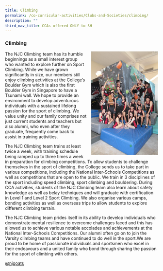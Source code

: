 ```yaml
---
title: Climbing
permalink: /co-curricular-activities/Clubs-and-Societies/climbing/
description: ""
third_nav_title: CCAs offered ONLY to SH
---
```

### Climbing

<img src="/images/climbing1.png" style="width:220px;height:340px;margin-left:15px;" align="right"> The NJC Climbing team has its humble beginnings as a small interest group who wanted to explore further on Sport Climbing. While we have grown significantly in size, our members still enjoy climbing activities at the College’s Boulder Gym which is also the first Boulder Gym in Singapore to have a Tsunami wall. We hope to provide an environment to develop adventurous individuals with a sustained lifelong passion for the sport of climbing. We value unity and our family comprises not just current students and teachers but also alumni, who even after they graduate, frequently come back to assist in training activities.

The NJC Climbing team trains at least twice a week, with training schedule being ramped up to three times a week in preparation for climbing competitions. To allow students to challenge themselves in the sport of climbing, the College sends us to take part in various competitions, including the National Inter-Schools Competitions as well as competitions that are open to the public. We train in 3 disciplines of the sport including speed climbing, sport climbing and bouldering. During CCA activities, students of the NJC Climbing team also learn about safety knowledge as well as belay techniques and will graduate with certification in Level 1 and Level 2 Sport Climbing. We also organise various camps, bonding activities as well as overseas trips to allow students to explore different climbing terrain.

The NJC Climbing team prides itself in its ability to develop individuals who demonstrate mental resilience to overcome challenges faced and this has allowed us to achieve various notable accolades and achievements at the National Inter-Schools Competitions. Our alumni often go on to join the Varsity climbing teams and have continued to do well in the sport.We are proud to be home of passionate individuals and sportsmen who excel in their endeavours and a united family who bond through sharing the passion for the sport of climbing with others.

[@njgoats](https://www.instagram.com/njgoats/?hl=en)